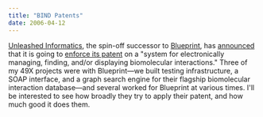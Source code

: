```yaml
---
title: "BIND Patents"
date: 2006-04-12
---
```

<p><a href="http://unleashedinformatics.com">Unleashed Informatics</a>, the spin-off successor to <a href="http://www.blueprint.org">Blueprint</a>, has <a href="http://unleashedinformatics.com/index.php?pg=news.announcements.060403">announced</a> that it is going to <a href="http://www.itbusiness.ca/it/client/en/home/News.asp?id=39023">enforce its patent</a> on a "system for electronically managing, finding, and/or displaying biomolecular interactions."  Three of my 49X projects were with Blueprint—we built testing infrastructure, a SOAP interface, and a graph search engine for their flagship biomolecular interaction database—and several worked for Blueprint at various times.  I'll be interested to see how broadly they try to apply their patent, and how much good it does them.</p>
